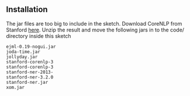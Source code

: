 ## Installation

The jar files are too big to include in the sketch. Download CoreNLP from Stanford [here](http://nlp.stanford.edu/downloads/corenlp.shtml). Unzip the result and move the following jars in to the code/ directory inside this sketch

    ejml-0.19-nogui.jar
    joda-time.jar
    jollyday.jar
    stanford-corenlp-3
    stanford-corenlp-3
    stanford-ner-2013-
    stanford-ner-3.2.0
    stanford-ner.jar
    xom.jar

